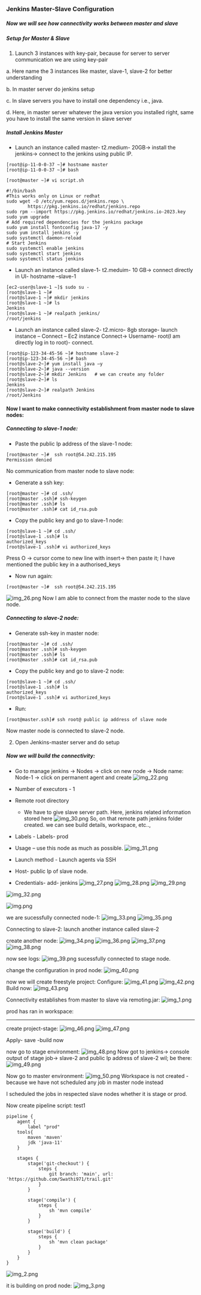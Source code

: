 ### Jenkins Master-Slave Configuration
##### Now we will see how connectivity works between master and slave

##### Setup for Master & Slave
1. Launch 3 instances with key-pair, because for server to server communication we are using 
key-pair 

a. Here name the 3 instances like master, slave-1, slave-2 for better understanding

b. In master server do jenkins setup

c. In slave servers you have to install one dependency i.e., java. 

d. Here, in master server whatever the java version you installed right, same you have to install the 
same version in slave server

##### Install Jenkins Master
* Launch an instance called master- t2.medium- 20GB-> install the jenkins-> connect to the jenkins using public IP.  
```
[root@ip-11-0-0-37 ~]# hostname master 
[root@ip-11-0-0-37 ~]# bash 
```
```
[root@master ~]# vi script.sh
```
```
#!/bin/bash
#This works only on Linux or redhat
sudo wget -O /etc/yum.repos.d/jenkins.repo \
        https://pkg.jenkins.io/redhat/jenkins.repo
sudo rpm --import https://pkg.jenkins.io/redhat/jenkins.io-2023.key
sudo yum upgrade
# Add required dependencies for the jenkins package
sudo yum install fontconfig java-17 -y
sudo yum install jenkins -y
sudo systemctl daemon-reload
# Start Jenkins
sudo systemctl enable jenkins
sudo systemctl start jenkins
sudo systemctl status jenkins
```
* Launch an instance called slave-1- t2.meduim- 10 GB-> connect directly in UI- hostname –slave-1
```
[ec2-user@slave-1 ~]$ sudo su -
[root@slave-1 ~]# 
[root@slave-1 ~]# mkdir jenkins 
[root@slave-1 ~]# ls 
Jenkins 
[root@slave-1 ~]# realpath jenkins/ 
/root/jenkins
```
* Launch an instance called slave-2- t2.micro- 8gb storage- launch instance – Connect – Ec2 instance Connect-> Username- root(I am directly log in to root)- connect. 
```commandline
[root@ip-123-34-45-56 ~]# hostname slave-2 
[root@ip-123-34-45-56 ~]# bash 
[root@slave-2~]# yum install java –y 
[root@slave-2~]# java --version  
[root@slave-2~]# mkdir Jenkins   # we can create any folder 
[root@slave-2~]# ls 
Jenkins 
[root@slave-2~]# realpath Jenkins 
/root/Jenkins 
```
#### Now I want to make connectivity establishment from master node to slave nodes:
##### Connecting to slave-1 node:
* Paste the public Ip address of the slave-1 node:
```commandline
[root@master ~]#  ssh root@54.242.215.195 
Permission denied
```
No communication from master node to slave node:

* Generate a ssh key:
```
[root@master ~]# cd .ssh/   
[root@master .ssh]# ssh-keygen
[root@master .ssh]# ls  
[root@master .ssh]# cat id_rsa.pub 
```
* Copy the public key and go to slave-1 node:
```commandline
[root@slave-1 ~]# cd .ssh/  
[root@slave-1 .ssh]# ls  
authorized_keys  
[root@slave-1 .ssh]# vi authorized_keys 
```
Press O -> cursor come to new line with insert-> then paste it; I have mentioned the public key in a authorised_keys

* Now run again: 
```
[root@master ~]#  ssh root@54.242.215.195 
```
![img_26.png](img_26.png)
Now I am able to connect from the master node to the slave node. 

##### Connecting to slave-2 node:
* Generate ssh-key in master node:
```commandline
[root@master ~]# cd .ssh/   
[root@master .ssh]# ssh-keygen
[root@master .ssh]# ls  
[root@master .ssh]# cat id_rsa.pub
```
* Copy the public key and go to slave-2 node:
```commandline
[root@slave-1 ~]# cd .ssh/  
[root@slave-1 .ssh]# ls  
authorized_keys  
[root@slave-1 .ssh]# vi authorized_keys 
```
* Run:
```commandline
[root@master.ssh]# ssh root@ public ip address of slave node
```
Now master node is connected to slave-2 node.

2. Open Jenkins-master server and do setup
##### Now we will build the connectivity: 
* Go to manage jenkins → Nodes → click on new node → Node name: Node-1 → click on 
permanent agent and create
![img_22.png](img_22.png)

*  Number of executors - 1

*  Remote root directory 
     * We have to give slave server path. Here, jenkins related information stored here
![img_30.png](img_30.png)
 So, on that remote path jenkins folder created. we can see build details, workspace, etc..,

*  Labels - 
Labels- prod 

* Usage – use this node as much as possible. 
![img_31.png](img_31.png)

*  Launch method -  Launch agents via SSH

* Host- public Ip of slave node. 

* Credentials- add- jenkins
![img_27.png](img_27.png)
![img_28.png](img_28.png)
![img_29.png](img_29.png)

![img_32.png](img_32.png)

![img.png](img.png)

we are sucessfully connected node-1:
![img_33.png](img_33.png)
![img_35.png](img_35.png)

Connecting to slave-2:
launch another instance called slave-2

create another node:
![img_34.png](img_34.png)
![img_36.png](img_36.png)
![img_37.png](img_37.png)
![img_38.png](img_38.png)

now see logs:
![img_39.png](img_39.png)
sucessfully connected to stage node.

change the configuration in prod node:
![img_40.png](img_40.png)

now we will create freestyle project:
Configure:
![img_41.png](img_41.png)
![img_42.png](img_42.png)
Build now:
![img_43.png](img_43.png)

Connectivity establishes from master to slave via remoting.jar:
![img_1.png](img_1.png)

prod has ran in workspace:

---
create project-stage:
![img_46.png](img_46.png)
![img_47.png](img_47.png)

Apply- save -build now

now go to stage environment:
![img_48.png](img_48.png)
Now got to jenkins-> console output of stage job-> slave-2 and public Ip address of slave-2 wil; be there:
![img_49.png](img_49.png)

Now go to master environment:
![img_50.png](img_50.png)
Workspace is not created - because we have not scheduled any job in master node instead  

I scheduled the jobs in respected slave nodes whether it is stage or prod. 

Now create pipeline script: test1
```
pipeline {
    agent {
        label "prod"
    tools{
        maven 'maven'
        jdk 'java-11'
    }

    stages {
        stage('git-checkout') {
            steps {
                git branch: 'main', url: 'https://github.com/Swathi971/trail.git'
            }
        }

        stage('compile') {
            steps {
                sh 'mvn compile'
            }
        }

        stage('build') {
            steps {
                sh 'mvn clean package'
            }
        }
    }
}
```
![img_2.png](img_2.png)


it is building on prod node:
![img_3.png](img_3.png)
